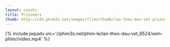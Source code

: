 ```yaml
---
layout: sieutv
title: Prisoners
thumb: http://cdn.phim3s.net/images/films/thumb/lan-theo-dau-vet-prisoners-2013.jpg
---
```

{% include jwpadv src='//phim3s.net/phim-le/lan-theo-dau-vet_6524/xem-phim//video.mp4' %}